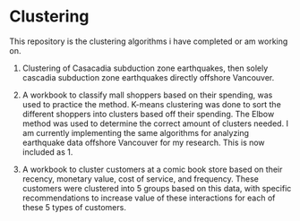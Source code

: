 # Clustering
This repository is the clustering algorithms i have completed or am working on.
1) Clustering of Casacadia subduction zone earthquakes, then solely cascadia subduction zone earthquakes directly offshore Vancouver.

2) A workbook to classify mall shoppers based on their spending, was used to practice the method. K-means clustering was done to sort the different shoppers into clusters based off their spending. The Elbow method was used to determine the correct amount of clusters needed. I am currently implementing the same algorithms for analyzing earthquake data offshore Vancouver for my research. This is now included as 1.

3) A workbook to cluster customers at a comic book store based on their recency, monetary value, cost of service, and frequency. These customers were clustered into 5 groups based on this data, with specific recommendations to increase value of these interactions for each of these 5 types of customers.
